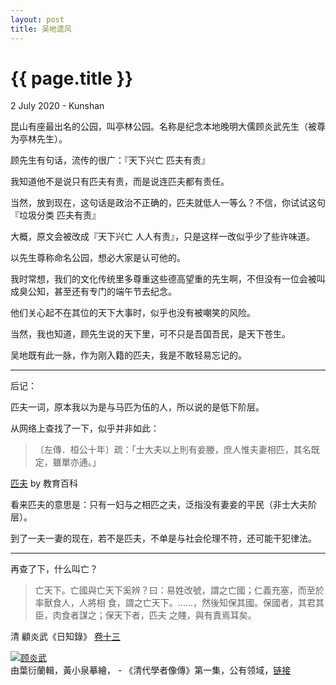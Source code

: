 ```yaml
---
layout: post
title: 吴地遗风
---
```


{{ page.title }}
================
<p class="meta">2 July 2020 - Kunshan</p>

昆山有座最出名的公园，叫亭林公园。名称是纪念本地晚明大儒顾炎武先生（被尊为亭林先生）。

顾先生有句话，流传的很广：『天下兴亡  匹夫有责』

我知道他不是说只有匹夫有责，而是说连匹夫都有责任。

当然，放到现在，这句话是政治不正确的，匹夫就低人一等么？不信，你试试这句『垃圾分类 匹夫有责』

大概，原文会被改成『天下兴亡 人人有责』，只是这样一改似乎少了些许味道。

以先生尊称命名公园，想必大家是认可他的。

我时常想，我们的文化传统里多尊重这些德高望重的先生啊，不但没有一位会被叫成臭公知，甚至还有专门的端午节去纪念。

他们关心起不在其位的天下大事时，似乎也没有被嘲笑的风险。

当然，我也知道，顾先生说的天下里，可不只是吾国吾民，是天下苍生。

吴地既有此一脉，作为刚入籍的匹夫，我是不敢轻易忘记的。

-----

后记：

匹夫一词，原本我以为是与马匹为伍的人，所以说的是低下阶层。

从网络上查找了一下，似乎并非如此：

> 〔左傳．桓公十年〕疏：「士大夫以上則有妾媵，庶人惟夫妻相匹，其名既定，雖單亦通。」

[匹夫](https://pedia.cloud.edu.tw/Entry/Detail/?title=匹夫) by 教育百科

看来匹夫的意思是：只有一妇与之相匹之夫，泛指没有妻妾的平民（非士大夫阶层）。

到了一夫一妻的现在，若不是匹夫，不单是与社会伦理不符，还可能干犯律法。

-----
再查了下，什么叫亡？

> 亡天下。亡國與亡天下奚辨？曰：易姓改號，謂之亡國；仁義充塞，而至於率獸食人，人將相 食，謂之亡天下。……，然後知保其國。保國者，其君其臣，肉食者謀之；保天下者，匹夫 之賤，與有責焉耳矣。

清 顧炎武《日知錄》 [卷十三](https://ctext.org/library.pl?if=gb&file=60679&page=94)

<p><a href="https://commons.wikimedia.org/wiki/File:Gu_yanwu.jpg#/media/File:Gu_yanwu.jpg"><img src="https://upload.wikimedia.org/wikipedia/commons/4/4e/Gu_yanwu.jpg" alt="顾炎武"></a><br>由葉衍蘭輯，黃小泉摹繪， - 《清代學者像傳》第一集，公有领域，<a href="https://commons.wikimedia.org/w/index.php?curid=48029">链接</a></p>

